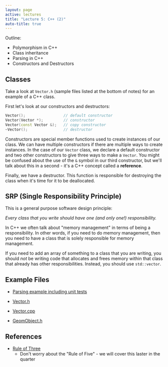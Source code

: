 ```yaml
---
layout: page
active: lectures
title: "Lecture 5: C++ (2)"
auto-title: true
---
```


Outline:

- Polymorphism in C++
- Class inheritance
- Parsing in C++
- Constructors and Destructors

## Classes

Take a look at `Vector.h` (sample files listed at the bottom of notes) for an example of a C++ class.

First let's look at our constructors and destructors:

```cpp
Vector();                 // default constructor
Vector(Vector *);         // constructor
Vector(const Vector &);   // copy constructor
~Vector();                // destructor
```

Constructors are special member functions used to create instances of our class.
We can have multiple constructors if there are multiple ways to create instances.
In the case of our `Vector` class, we declare a default constructor and two other constructors to give three ways to make a `Vector`.
You might be confused about the use of the `&` symbol in our third constructor, but we'll talk about this in a second - it's a C++ concept called a **reference**.

Finally, we have a destructor.
This function is responsible for destroying the class when it's time for it to be deallocated.

## SRP (Single Responsibility Principle)

This is a general purpose software design principle:

*Every class that you write should have one (and only one!) responsibility.*

In C++ we often talk about "memory management" in terms of being a responsibility.
In other words, if you need to do memory management, then you need to have a class that is solely responsible for memory management.

If you need to add an array of something to a class that you are writing, you should *not* be writing code that allocates and frees memory within that class that already has other responsibilities.
Instead, you should use `std::vector`.

## Example Files

- [Parsing example including unit tests](https://github.com/iondune/csc473-samplecode/tree/master/parsing)

- [Vector.h](https://github.com/iondune/csc473-samplecode/blob/master/Vector.h)
- [Vector.cpp](https://github.com/iondune/csc473-samplecode/blob/master/Vector.cpp)
- [GeomObject.h](https://github.com/iondune/csc473-samplecode/blob/master/GeomObject.h)

## References

- [Rule of Three](http://en.cppreference.com/w/cpp/language/rule_of_three)
  - Don't worry about the "Rule of Five" - we will cover this laster in the quarter
